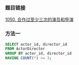 ### 题目链接
[1050. 合作过至少三次的演员和导演](https://leetcode.cn/problems/actors-and-directors-who-cooperated-at-least-three-times)

### 方法一
```SQL
SELECT actor_id, director_id
FROM ActorDirector
GROUP BY actor_id, director_id
HAVING COUNT(*) >= 3;
```